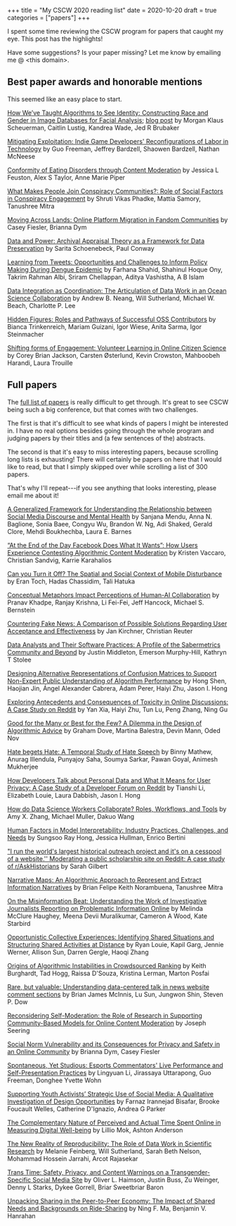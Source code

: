 +++
title = "My CSCW 2020 reading list"
date = 2020-10-20
draft = true
categories = ["papers"]
+++

I spent some time reviewing the CSCW program for papers that caught my eye. This post has the highlights!

<!--more-->

Have some suggestions? Is your paper missing? Let me know by emailing me @ \<this domain>.


## Best paper awards and honorable mentions
This seemed like an easy place to start.

[How We’ve Taught Algorithms to See Identity: Constructing Race and Gender in Image Databases for Facial Analysis](https://dl.acm.org/doi/10.1145/3392866); [blog post](https://medium.com/@morganklausscheuerman/how-weve-taught-algorithms-to-see-identity-a34e2b731dcc) by Morgan Klaus Scheuerman, Caitlin Lustig, Kandrea Wade, Jed R Brubaker

[Mitigating Exploitation: Indie Game Developers' Reconfigurations of Labor in Technology](https://dl.acm.org/doi/10.1145/3392864) by Guo Freeman, Jeffrey Bardzell, Shaowen Bardzell, Nathan McNeese

[Conformity of Eating Disorders through Content Moderation](https://dl.acm.org/doi/abs/10.1145/3392845) by Jessica L Feuston, Alex S Taylor, Anne Marie Piper

[What Makes People Join Conspiracy Communities?: Role of Social Factors in Conspiracy Engagement](https://arxiv.org/abs/2009.04527) by Shruti Vikas Phadke, Mattia Samory, Tanushree Mitra

[Moving Across Lands: Online Platform Migration in Fandom Communities](https://dl.acm.org/doi/10.1145/3392847) by Casey Fiesler, Brianna Dym

[Data and Power: Archival Appraisal Theory as a Framework for Data Preservation](https://dl.acm.org/doi/abs/10.1145/3415233) by Sarita Schoenebeck, Paul Conway

[Learning from Tweets: Opportunities and Challenges to Inform Policy Making During Dengue Epidemic](https://dl.acm.org/doi/10.1145/3392875) by Farhana Shahid, Shahinul Hoque Ony, Takrim Rahman Albi, Sriram Chellappan, Aditya Vashistha, A B Islam

[Data Integration as Coordination: The Articulation of Data Work in an Ocean Science Collaboration](https://depts.washington.edu/csclab/wordpress/wp-content/uploads/Neang2020_preprint.pdf) by Andrew B. Neang, Will Sutherland, Michael W. Beach, Charlotte P. Lee

[Hidden Figures: Roles and Pathways of Successful OSS Contributors](https://dl.acm.org/doi/abs/10.1145/3415251) by Bianca Trinkenreich, Mariam Guizani, Igor Wiese, Anita Sarma, Igor Steinmacher

[Shifting forms of Engagement: Volunteer Learning in Online Citizen Science](https://dl.acm.org/doi/abs/10.1145/3392841) by Corey Brian Jackson, Carsten Østerlund, Kevin Crowston, Mahboobeh Harandi, Laura Trouille

## Full papers
The [full list of papers](https://programs.sigchi.org/cscw/2020/index?isScrollLoadNeeded=true) is really difficult to get through. It's great to see CSCW being such a big conference, but that comes with two challenges.

The first is that it's difficult to see what kinds of papers I might be interested in. I have no real options besides going through the whole program and judging papers by their titles and (a few sentences of the) abstracts.

The second is that it's easy to miss interesting papers, because scrolling long lists is exhausting! There will certainly be papers on here that I would like to read, but that I simply skipped over while scrolling a list of 300 papers.

That's why I'll repeat---if you see anything that looks interesting, please email me about it!

[A Generalized Framework for Understanding the Relationship between Social Media Discourse and Mental Health](https://www.researchgate.net/publication/343785763_A_Framework_for_Understanding_the_Relationship_between_Social_Media_Discourse_and_Mental_Health) by Sanjana Mendu, Anna N. Baglione, Sonia Baee, Congyu Wu, Brandon W. Ng, Adi Shaked, Gerald Clore, Mehdi Boukhechba, Laura E. Barnes

[“At the End of the Day Facebook Does What It Wants”: How Users Experience Contesting Algorithmic Content Moderation](https://dl.acm.org/doi/abs/10.1145/3415238) by Kristen Vaccaro, Christian Sandvig, Karrie Karahalios

[Can you Turn it Off? The Spatial and Social Context of Mobile Disturbance](https://dl.acm.org/doi/abs/10.1145/3415162) by Eran Toch, Hadas Chassidim, Tali Hatuka

[Conceptual Metaphors Impact Perceptions of Human-AI Collaboration](https://dl.acm.org/doi/10.1145/3415234) by Pranav Khadpe, Ranjay Krishna, Li Fei-Fei, Jeff Hancock, Michael S. Bernstein

[Countering Fake News: A Comparison of Possible Solutions Regarding User Acceptance and Effectiveness](http://www.peasec.de/paper/2020/2020_KirchnerReuter_CounteringFakeNews_CSCW.pdf) by Jan Kirchner, Christian Reuter

[Data Analysts and Their Software Practices: A Profile of the Sabermetrics Community and Beyond](https://dl.acm.org/doi/abs/10.1145/3392859) by Justin Middleton, Emerson Murphy-Hill, Kathryn T Stolee

[Designing Alternative Representations of Confusion Matrices to Support Non-Expert Public Understanding of Algorithm Performance](https://www.andrew.cmu.edu/user/hongs/files/CM_CSCW2020.pdf) by Hong Shen, Haojian Jin, Ángel Alexander Cabrera, Adam Perer, Haiyi Zhu, Jason I. Hong

[Exploring Antecedents and Consequences of Toxicity in Online Discussions: A Case Study on Reddit](https://dl.acm.org/doi/10.1145/3415179) by Yan Xia, Haiyi Zhu, Tun Lu, Peng Zhang, Ning Gu

[Good for the Many or Best for the Few? A Dilemma in the Design of Algorithmic Advice](https://dl.acm.org/doi/10.1145/3415239) by Graham Dove, Martina Balestra, Devin Mann, Oded Nov

[Hate begets Hate: A Temporal Study of Hate Speech](https://dl.acm.org/doi/10.1145/3415163) by Binny Mathew, Anurag Illendula, Punyajoy Saha, Soumya Sarkar, Pawan Goyal, Animesh Mukherjee

[How Developers Talk about Personal Data and What It Means for User Privacy: A Case Study of a Developer Forum on Reddit](https://tianshili.me/pdfs/reddit_privacy_CSCW20_preprint.pdf) by Tianshi Li, Elizabeth Louie, Laura Dabbish, Jason I. Hong

[How do Data Science Workers Collaborate? Roles, Workflows, and Tools](https://arxiv.org/abs/2001.06684) by Amy X. Zhang, Michael Muller, Dakuo Wang

[Human Factors in Model Interpretability: Industry Practices, Challenges, and Needs](https://dl.acm.org/doi/10.1145/3392878) by Sungsoo Ray Hong, Jessica Hullman, Enrico Bertini

["I run the world's largest historical outreach project and it's on a cesspool of a website.'' Moderating a public scholarship site on Reddit: A case study of r/AskHistorians](https://dl.acm.org/doi/abs/10.1145/3392822) by Sarah Gilbert

[Narrative Maps: An Algorithmic Approach to Represent and Extract Information Narratives](https://arxiv.org/abs/2009.04508) by Brian Felipe Keith Norambuena, Tanushree Mitra

[On the Misinformation Beat: Understanding the Work of Investigative Journalists Reporting on Problematic Information Online](http://faculty.washington.edu/kstarbi/AuthorVersion_McClureHaughey_Starbird_CSCW2020_On_the_Misinformation_Beat.pdf) by Melinda McClure Haughey, Meena Devii Muralikumar, Cameron A Wood, Kate Starbird

[Opportunistic Collective Experiences: Identifying Shared Situations and Structuring Shared Activities at Distance](https://www.kgarg.com/files/oce_cscw20.pdf) by Ryan Louie, Kapil Garg, Jennie Werner, Allison Sun, Darren Gergle, Haoqi Zhang

[Origins of Algorithmic Instabilities in Crowdsourced Ranking](https://dl.acm.org/doi/10.1145/3415237) by Keith Burghardt, Tad Hogg, Raissa D'Souza, Kristina Lerman, Marton Posfai

[Rare, but valuable: Understanding data-centered talk in news website comment sections](https://dl.acm.org/doi/10.1145/3415245) by Brian James McInnis, Lu Sun, Jungwon Shin, Steven P. Dow

[Reconsidering Self-Moderation: the Role of Research in Supporting Community-Based Models for Online Content Moderation](https://dl.acm.org/doi/10.1145/3415178) by Joseph Seering

[Social Norm Vulnerability and its Consequences for Privacy and Safety in an Online Community](https://cmci.colorado.edu/~cafi5706/CSCW2020_NormVulnerability.pdf) by Brianna Dym, Casey Fiesler

[Spontaneous, Yet Studious: Esports Commentators' Live Performance and Self-Presentation Practices](https://dl.acm.org/doi/10.1145/3415174) by Lingyuan Li, Jirassaya Uttarapong, Guo Freeman, Donghee Yvette Wohn

[Supporting Youth Activists’ Strategic Use of Social Media: A Qualitative Investigation of Design Opportunities](https://dl.acm.org/doi/10.1145/3415180) by Farnaz Irannejad Bisafar, Brooke Foucault Welles, Catherine D'Ignazio, Andrea G Parker

[The Complementary Nature of Perceived and Actual Time Spent Online in Measuring Digital Well-being](http://www.cs.toronto.edu/~ashton/pubs/timeonline-cscw2020.pdf) by Lillio Mok, Ashton Anderson

[The New Reality of Reproducibility: The Role of Data Work in Scientific Research](https://dl.acm.org/doi/10.1145/3392840) by Melanie Feinberg, Will Sutherland, Sarah Beth Nelson, Mohammad Hossein Jarrahi, Arcot Rajasekar

[Trans Time: Safety, Privacy, and Content Warnings on a Transgender-Specific Social Media Site](https://deepblue.lib.umich.edu/bitstream/handle/2027.42/162569/HaimsonTransTime.pdf?sequence=1&isAllowed=y) by Oliver L. Haimson, Justin Buss, Zu Weinger, Denny L Starks, Dykee Gorrell, Briar Sweetbriar Baron

[Unpacking Sharing in the Peer-to-Peer Economy: The Impact of Shared Needs and Backgrounds on Ride-Sharing](https://dl.acm.org/doi/abs/10.1145/3392865) by Ning F. Ma, Benjamin V. Hanrahan



